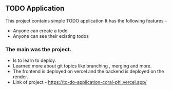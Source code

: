 ## TODO Application
This project contains simple TODO application 
It has the following features - 

- Anyone can create a todo
- Anyone can see their existing todos

### The main was the project.
 - Is to learn to deploy.
 - Learned more about git topics like branching , merging and more. 
 - The frontend is deployed on vercel and the backend is deployed on the render.
 - Link of  project - https://to-do-application-coral-phi.vercel.app/
